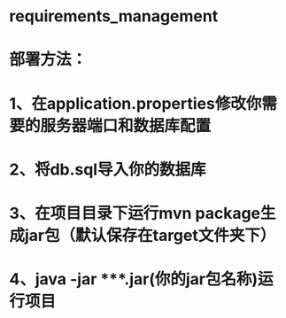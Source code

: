 # requirements_management
# 部署方法：
# 1、在application.properties修改你需要的服务器端口和数据库配置
# 2、将db.sql导入你的数据库
# 3、在项目目录下运行mvn package生成jar包（默认保存在target文件夹下）
# 4、java -jar ***.jar(你的jar包名称)运行项目
